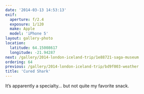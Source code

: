 ```yaml
---
date: '2014-03-13 14:53:13'
exif:
  aperture: f/2.4
  exposure: 1/120
  make: Apple
  model: 'iPhone 5'
layout: gallery-photo
location:
  latitude: 64.15008617
  longitude: -21.94287
next: /gallery/2014-london-iceland-trip/1e88721-saga-museum
ordering: 64
previous: /gallery/2014-london-iceland-trip/bd9f003-weather
title: 'Cured Shark'
---
```


It’s apparently a specialty… but not quite my favorite snack.
